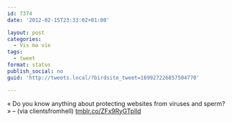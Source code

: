 ```yaml
---
id: 7374
date: '2012-02-15T23:33:02+01:00'

layout: post
categories:
  - Vis ma vie
tags:
  - tweet
format: status
publish_social: no
guid: 'http://tweets.local/?birdsite_tweet=169927226857504770'

---
```


« Do you know anything about protecting websites from viruses and sperm? » – (via clientsfromhell) [tmblr.co/ZFx9RyGTpIld](http://tmblr.co/ZFx9RyGTpIld)